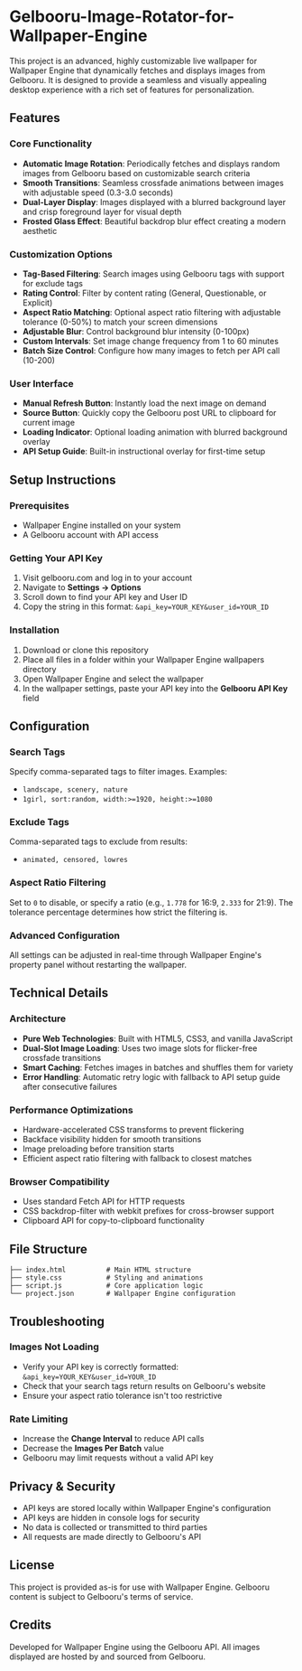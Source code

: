 # Gelbooru-Image-Rotator-for-Wallpaper-Engine
This project is an advanced, highly customizable live wallpaper for Wallpaper Engine that dynamically fetches and displays images from Gelbooru. It is designed to provide a seamless and visually appealing desktop experience with a rich set of features for personalization.

## Features

### Core Functionality

- **Automatic Image Rotation**: Periodically fetches and displays random images from Gelbooru based on customizable search criteria
- **Smooth Transitions**: Seamless crossfade animations between images with adjustable speed (0.3-3.0 seconds)
- **Dual-Layer Display**: Images displayed with a blurred background layer and crisp foreground layer for visual depth
- **Frosted Glass Effect**: Beautiful backdrop blur effect creating a modern aesthetic


### Customization Options

- **Tag-Based Filtering**: Search images using Gelbooru tags with support for exclude tags
- **Rating Control**: Filter by content rating (General, Questionable, or Explicit)
- **Aspect Ratio Matching**: Optional aspect ratio filtering with adjustable tolerance (0-50%) to match your screen dimensions
- **Adjustable Blur**: Control background blur intensity (0-100px)
- **Custom Intervals**: Set image change frequency from 1 to 60 minutes
- **Batch Size Control**: Configure how many images to fetch per API call (10-200)


### User Interface

- **Manual Refresh Button**: Instantly load the next image on demand
- **Source Button**: Quickly copy the Gelbooru post URL to clipboard for current image
- **Loading Indicator**: Optional loading animation with blurred background overlay
- **API Setup Guide**: Built-in instructional overlay for first-time setup


## Setup Instructions

### Prerequisites

- Wallpaper Engine installed on your system
- A Gelbooru account with API access


### Getting Your API Key

1. Visit gelbooru.com and log in to your account
2. Navigate to **Settings → Options**
3. Scroll down to find your API key and User ID
4. Copy the string in this format: `&api_key=YOUR_KEY&user_id=YOUR_ID`

### Installation

1. Download or clone this repository
2. Place all files in a folder within your Wallpaper Engine wallpapers directory
3. Open Wallpaper Engine and select the wallpaper
4. In the wallpaper settings, paste your API key into the **Gelbooru API Key** field

## Configuration

### Search Tags

Specify comma-separated tags to filter images. Examples:

- `landscape, scenery, nature`
- `1girl, sort:random, width:>=1920, height:>=1080`


### Exclude Tags

Comma-separated tags to exclude from results:

- `animated, censored, lowres`


### Aspect Ratio Filtering

Set to `0` to disable, or specify a ratio (e.g., `1.778` for 16:9, `2.333` for 21:9). The tolerance percentage determines how strict the filtering is.

### Advanced Configuration

All settings can be adjusted in real-time through Wallpaper Engine's property panel without restarting the wallpaper.

## Technical Details

### Architecture

- **Pure Web Technologies**: Built with HTML5, CSS3, and vanilla JavaScript
- **Dual-Slot Image Loading**: Uses two image slots for flicker-free crossfade transitions
- **Smart Caching**: Fetches images in batches and shuffles them for variety
- **Error Handling**: Automatic retry logic with fallback to API setup guide after consecutive failures


### Performance Optimizations

- Hardware-accelerated CSS transforms to prevent flickering
- Backface visibility hidden for smooth transitions
- Image preloading before transition starts
- Efficient aspect ratio filtering with fallback to closest matches


### Browser Compatibility

- Uses standard Fetch API for HTTP requests
- CSS backdrop-filter with webkit prefixes for cross-browser support
- Clipboard API for copy-to-clipboard functionality


## File Structure

```
├── index.html          # Main HTML structure
├── style.css           # Styling and animations
├── script.js           # Core application logic
└── project.json        # Wallpaper Engine configuration
```


## Troubleshooting

### Images Not Loading

- Verify your API key is correctly formatted: `&api_key=YOUR_KEY&user_id=YOUR_ID`
- Check that your search tags return results on Gelbooru's website
- Ensure your aspect ratio tolerance isn't too restrictive


### Rate Limiting

- Increase the **Change Interval** to reduce API calls
- Decrease the **Images Per Batch** value
- Gelbooru may limit requests without a valid API key


## Privacy \& Security

- API keys are stored locally within Wallpaper Engine's configuration
- API keys are hidden in console logs for security
- No data is collected or transmitted to third parties
- All requests are made directly to Gelbooru's API


## License

This project is provided as-is for use with Wallpaper Engine. Gelbooru content is subject to Gelbooru's terms of service.

## Credits

Developed for Wallpaper Engine using the Gelbooru API. All images displayed are hosted by and sourced from Gelbooru.
